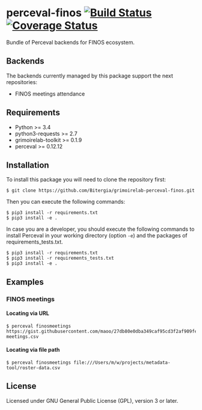 # perceval-finos [![Build Status](https://travis-ci.org/Bitergia/grimoirelab-perceval-finos.svg?branch=master)](https://travis-ci.org/Bitergia/grimoirelab-perceval-finos) [![Coverage Status](https://img.shields.io/coveralls/Bitergia/grimoirelab-perceval-finos.svg)](https://coveralls.io/r/Bitergia/grimoirelab-perceval-finos?branch=master)

Bundle of Perceval backends for FINOS ecosystem.

## Backends

The backends currently managed by this package support the next repositories:

* FINOS meetings attendance

## Requirements

* Python >= 3.4
* python3-requests >= 2.7
* grimoirelab-toolkit >= 0.1.9
* perceval >= 0.12.12

## Installation

To install this package you will need to clone the repository first:

```
$ git clone https://github.com/Bitergia/grimoirelab-perceval-finos.git
```

Then you can execute the following commands:
```
$ pip3 install -r requirements.txt
$ pip3 install -e .
```

In case you are a developer, you should execute the following commands to install Perceval in your working directory (option `-e`) and the packages of requirements_tests.txt.
```
$ pip3 install -r requirements.txt
$ pip3 install -r requirements_tests.txt
$ pip3 install -e .
```

## Examples

### FINOS meetings

#### Locating via URL

```
$ perceval finosmeetings https://gist.githubusercontent.com/maoo/27db80e0dba349caf95cd3f2af909fe8/raw/d8bdc91ed1ac2c0e5b8e0dc95d5248527c88260d/finos-meetings.csv
```

#### Locating via file path

```
$ perceval finosmeetings file:///Users/m/w/projects/metadata-tool/roster-data.csv
```

## License

Licensed under GNU General Public License (GPL), version 3 or later.

